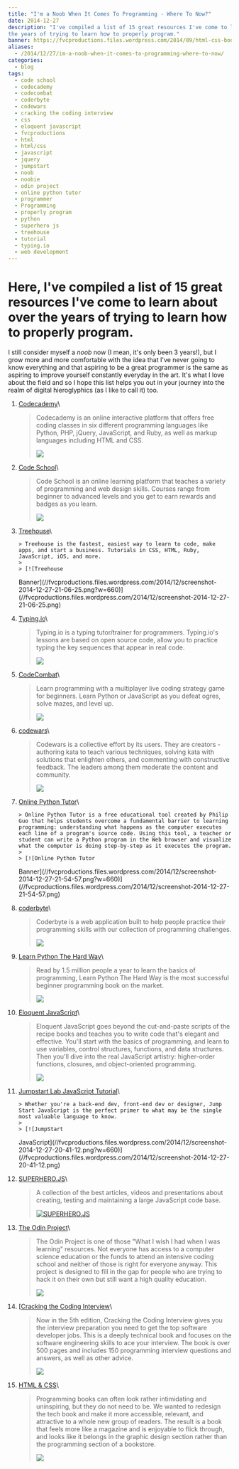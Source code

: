 ```yaml
---
title: "I'm a Noob When It Comes To Programming - Where To Now?"
date: 2014-12-27
description: "I've compiled a list of 15 great resources I've come to learn about over
the years of trying to learn how to properly program."
banner: https://fvcproductions.files.wordpress.com/2014/09/html-css-book-cover.jpg
aliases:
  - /2014/12/27/im-a-noob-when-it-comes-to-programming-where-to-now/
categories:
  - blog
tags:
  - code school
  - codecademy
  - codecombat
  - coderbyte
  - codewars
  - cracking the coding interview
  - css
  - eloquent javascript
  - fvcproductions
  - html
  - html/css
  - javascript
  - jquery
  - jumpstart
  - noob
  - noobie
  - odin project
  - online python tutor
  - programmer
  - Programming
  - properly program
  - python
  - superhero js
  - treehouse
  - tutorial
  - typing.io
  - web development
---
```


# Here, I've compiled a list of 15 great resources I've come to learn about over the years of trying to learn how to properly program.

I still consider myself a _noob_ now (I mean, it's only been 3 years!), but I grow more and more comfortable with the idea that I've never going to know everything and that aspiring to be a great programmer is the same as aspiring to improve yourself constantly everyday in the art. It's what I love about the field and so I hope this list helps you out in your journey into the realm of digital hieroglyphics (as I like to call it) too.

1.  [Codecademy](//codecademy.com/)\

    > Codecademy is an online interactive platform that offers free coding classes in six different programming languages like Python, PHP, jQuery, JavaScript, and Ruby, as well as markup languages including HTML and CSS.
    >
    > ![](//s3.amazonaws.com/codecademy-blog/assets/03-2013-new-experience.png)

2.  [Code School](//codeschool.com/)\

    > Code School is an online learning platform that teaches a variety of programming and web design skills. Courses range from beginner to advanced levels and you get to earn rewards and badges as you learn.
    >
    > ![](//orm-chimera-prod.s3.amazonaws.com/1234000001682/images/codeschool_jquery.png)

3.  [Treehouse](//teamtreehouse.com/)\

        > Treehouse is the fastest, easiest way to learn to code, make apps, and start a business. Tutorials in CSS, HTML, Ruby, JavaScript, iOS, and more.
        >
        > [![Treehouse

    Banner](//fvcproductions.files.wordpress.com/2014/12/screenshot-2014-12-27-21-06-25.png?w=660)](//fvcproductions.files.wordpress.com/2014/12/screenshot-2014-12-27-21-06-25.png)

4.  [Typing.io](//typing.io/)\

    > Typing.io is a typing tutor/trainer for programmers. Typing.io's lessons are based on open source code, allow you to practice typing the key sequences that appear in real code.
    >
    > ![](//www.bram.us/wordpress/wp-content/uploads/2013/12/typingio.png)

5.  [CodeCombat](//codecombat.com/)\

    > Learn programming with a multiplayer live coding strategy game for beginners. Learn Python or JavaScript as you defeat ogres, solve mazes, and level up.
    >
    > ![](//d212dsb2sdisoj.cloudfront.net/wp-content/uploads/2013/10/logo64.jpg)

6.  [codewars](//codewars.com/)\

    > Codewars is a collective effort by its users. They are creators - authoring kata to teach various techniques, solving kata with solutions that enlighten others, and commenting with constructive feedback. The leaders among them moderate the content and community.
    >
    > ![](//ciblogassets.s3.amazonaws.com/crowdblog/asset/214/codewars3.png)

7.  [Online Python Tutor](//pythontutor.com/)\

        > Online Python Tutor is a free educational tool created by Philip Guo that helps students overcome a fundamental barrier to learning programming: understanding what happens as the computer executes each line of a program's source code. Using this tool, a teacher or student can write a Python program in the Web browser and visualize what the computer is doing step-by-step as it executes the program.
        >
        > [![Online Python Tutor

    Banner](//fvcproductions.files.wordpress.com/2014/12/screenshot-2014-12-27-21-54-57.png?w=660)](//fvcproductions.files.wordpress.com/2014/12/screenshot-2014-12-27-21-54-57.png)

8.  [coderbyte](//coderbyte.com)\

    > Coderbyte is a web application built to help people practice their programming skills with our collection of programming challenges.
    >
    > ![](//s3.amazonaws.com/ksr/assets/000/379/626/6fd69aceb1070555dacf846ed296d84f_large.png?1360397775)

9.  [Learn Python The Hard Way](//learnpythonthehardway.org)\

    > Read by 1.5 million people a year to learn the basics of programming, Learn Python The Hard Way is the most successful beginner programming book on the market.
    >
    > ![](//www.kno.com/images/book-jackets/9780133124330.jpg)

10. [Eloquent JavaScript](//eloquentjavascript.net)\

    > Eloquent JavaScript goes beyond the cut-and-paste scripts of the recipe books and teaches you to write code that's elegant and effective. You'll start with the basics of programming, and learn to use variables, control structures, functions, and data structures. Then you'll dive into the real JavaScript artistry: higher-order functions, closures, and object-oriented programming.
    >
    > ![](//eloquentjavascript.net/img/cover.png)

11. [Jumpstart Lab JavaScript Tutorial](//tutorials.jumpstartlab.com/projects/javascript)\

        > Whether you're a back-end dev, front-end dev or designer, Jump Start JavaScript is the perfect primer to what may be the single most valuable language to know.
        >
        > [![JumpStart

    JavaScript](//fvcproductions.files.wordpress.com/2014/12/screenshot-2014-12-27-20-41-12.png?w=660)](//fvcproductions.files.wordpress.com/2014/12/screenshot-2014-12-27-20-41-12.png)

12. [SUPERHERO.JS](//superherojs.com)\

    > A collection of the best articles, videos and presentations about creating, testing and maintaining a large JavaScript code base.
    >
    > [![SUPERHERO.JS](//fvcproductions.files.wordpress.com/2014/12/screenshot-2014-12-27-20-42-401.png?w=660)](//fvcproductions.files.wordpress.com/2014/12/screenshot-2014-12-27-20-42-401.png)

13. [The Odin Project](//www.theodinproject.com/home)\

    > The Odin Project is one of those "What I wish I had when I was learning" resources. Not everyone has access to a computer science education or the funds to attend an intensive coding school and neither of those is right for everyone anyway. This project is designed to fill in the gap for people who are trying to hack it on their own but still want a high quality education.
    >
    > ![](//airpair-blog.s3.amazonaws.com/wp-content/uploads/2014/04/The-Odin-Project-Open-Sourced-Free-Curriculum.png)

14. [[Cracking the Coding Interview](//www.amazon.com/Cracking-Coding-Interview-Programming-Questions/dp/098478280X)\

    > Now in the 5th edition, Cracking the Coding Interview gives you the interview preparation you need to get the top software developer jobs. This is a deeply technical book and focuses on the software engineering skills to ace your interview. The book is over 500 pages and includes 150 programming interview questions and answers, as well as other advice.
    >
    > ![](//ecx.images-amazon.com/images/I/41wgksZup2L.jpg)

15. [HTML & CSS](//www.htmlandcssbook.com)\

    > Programming books can often look rather intimidating and uninspiring, but they do not need to be. We wanted to redesign the tech book and make it more accessible, relevant, and attractive to a whole new group of readers. The result is a book that feels more like a magazine and is enjoyable to flick through, and looks like it belongs in the graphic design section rather than the programming section of a bookstore.
    >
    > ![](//cdn.tripwiremagazine.com/wp-content/uploads/2012/05/html-css-design-build-websites.jpg)
